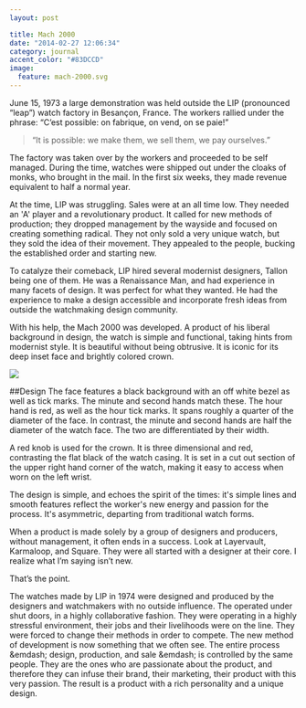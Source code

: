 ```yaml
---
layout: post

title: Mach 2000
date: "2014-02-27 12:06:34"
category: journal
accent_color: "#83DCCD"
image:
  feature: mach-2000.svg
---
```


June 15, 1973 a large demonstration was held outside the LIP (pronounced “leap”) watch factory in Besançon, France.  The workers rallied under the phrase: “C’est possible: on fabrique, on vend, on se paie!” 

> “It is possible: we make them, we sell them, we pay ourselves.”

The factory was taken over by the workers and proceeded to be self managed. During the time, watches were shipped out under the cloaks of monks, who brought in the mail. In the first six weeks, they made revenue equivalent to half a normal year. 

At the time, LIP was struggling. Sales were at an all time low. They needed an 'A' player and a revolutionary product. It called for new methods of production; they dropped management by the wayside and focused on creating something radical. They not only sold a very unique watch, but they sold the idea of their movement. They appealed to the people, bucking the established order and starting new.

To catalyze their comeback, LIP hired several modernist designers, Tallon being one of them. He was a Renaissance Man, and had experience in many facets of design. It was perfect for what they wanted. He had the experience to make a design accessible and incorporate fresh ideas from outside the watchmaking design community. 

With his help, the Mach 2000 was developed. A product of his liberal background in design, the watch is simple and functional, taking hints from modernist style. It is beautiful without being obtrusive. It is iconic for its deep inset face and brightly colored crown. 

<img src="http://www.coletownsend.com/content/LIP/lip-small.svg">

##Design
The face features a black background with an off white bezel as well as tick marks. The minute and second hands match these. The hour hand is red, as well as the hour tick marks. It spans roughly a quarter of the diameter of the face. In contrast, the minute and second hands are half the diameter of the watch face. The two are differentiated by their width.

A red knob is used for the crown. It is three dimensional and red, contrasting the flat black of the watch casing. It is set in a cut out section of the upper right hand corner of the watch, making it easy to access when worn on the left wrist. 

The design is simple, and echoes the spirit of the times: it's simple lines and smooth features reflect the worker's new energy and passion for the process. It's asymmetric, departing from traditional watch forms.

When a product is made solely by  a group of designers and producers, without management, it often ends in a success. Look at Layervault, Karmaloop, and Square. They were all started with a designer at their core. I realize what I’m saying isn’t new. 

That’s the point.

The watches made by LIP in 1974 were designed and produced by the designers and watchmakers with no outside influence. The operated under shut doors, in a highly collaborative fashion. They were operating in a highly stressful environment, their jobs and their livelihoods were on the line. They were forced to  change their methods in order to compete. The new method of development is now something that we often see. The entire process &emdash; design, production, and sale &emdash; is controlled by the same people. They are the ones who are passionate about the product, and therefore they can infuse their brand, their marketing, their product with this very passion. The result is a product with a rich personality and a unique design.  
